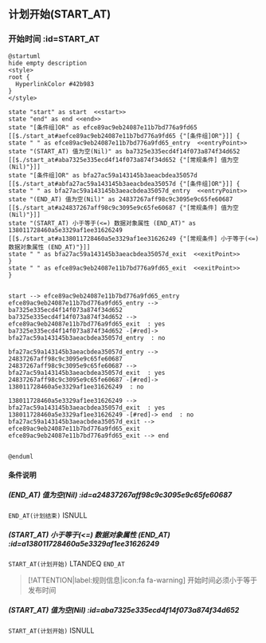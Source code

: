## 计划开始(START_AT) <!-- {docsify-ignore-all} -->

   

### 开始时间 :id=START_AT

```plantuml
@startuml
hide empty description
<style>
root {
  HyperlinkColor #42b983
}
</style>

state "start" as start  <<start>>
state "end" as end <<end>>
state "[条件组]OR" as efce89ac9eb24087e11b7bd776a9fd65 [[$./start_at#aefce89ac9eb24087e11b7bd776a9fd65 {"[条件组]OR"}]] {
state " " as efce89ac9eb24087e11b7bd776a9fd65_entry  <<entryPoint>>
state "(START_AT) 值为空(Nil)" as ba7325e335ecd4f14f073a874f34d652 [[$./start_at#aba7325e335ecd4f14f073a874f34d652 {"[常规条件] 值为空(Nil)"}]]
state "[条件组]OR" as bfa27ac59a143145b3aeacbdea35057d [[$./start_at#abfa27ac59a143145b3aeacbdea35057d {"[条件组]OR"}]] {
state " " as bfa27ac59a143145b3aeacbdea35057d_entry  <<entryPoint>>
state "(END_AT) 值为空(Nil)" as 24837267aff98c9c3095e9c65fe60687 [[$./start_at#a24837267aff98c9c3095e9c65fe60687 {"[常规条件] 值为空(Nil)"}]]
state "(START_AT) 小于等于(<=) 数据对象属性 (END_AT)" as 138011728460a5e3329af1ee31626249 [[$./start_at#a138011728460a5e3329af1ee31626249 {"[常规条件] 小于等于(<=) 数据对象属性 (END_AT)"}]]
state " " as bfa27ac59a143145b3aeacbdea35057d_exit  <<exitPoint>>
}
state " " as efce89ac9eb24087e11b7bd776a9fd65_exit  <<exitPoint>>
}


start --> efce89ac9eb24087e11b7bd776a9fd65_entry 
efce89ac9eb24087e11b7bd776a9fd65_entry --> ba7325e335ecd4f14f073a874f34d652 
ba7325e335ecd4f14f073a874f34d652 --> efce89ac9eb24087e11b7bd776a9fd65_exit  : yes
ba7325e335ecd4f14f073a874f34d652 -[#red]-> bfa27ac59a143145b3aeacbdea35057d_entry  : no

bfa27ac59a143145b3aeacbdea35057d_entry --> 24837267aff98c9c3095e9c65fe60687 
24837267aff98c9c3095e9c65fe60687 --> bfa27ac59a143145b3aeacbdea35057d_exit  : yes
24837267aff98c9c3095e9c65fe60687 -[#red]-> 138011728460a5e3329af1ee31626249  : no

138011728460a5e3329af1ee31626249 --> bfa27ac59a143145b3aeacbdea35057d_exit  : yes
138011728460a5e3329af1ee31626249 -[#red]-> end  : no
bfa27ac59a143145b3aeacbdea35057d_exit --> efce89ac9eb24087e11b7bd776a9fd65_exit 
efce89ac9eb24087e11b7bd776a9fd65_exit --> end 


@enduml
```

#### 条件说明

##### (END_AT) 值为空(Nil) :id=a24837267aff98c9c3095e9c65fe60687



`END_AT(计划结束)` ISNULL 

##### (START_AT) 小于等于(<=) 数据对象属性 (END_AT) :id=a138011728460a5e3329af1ee31626249



`START_AT(计划开始)` LTANDEQ  `END_AT`

> [!ATTENTION|label:规则信息|icon:fa fa-warning]
> 开始时间必须小于等于发布时间


##### (START_AT) 值为空(Nil) :id=aba7325e335ecd4f14f073a874f34d652



`START_AT(计划开始)` ISNULL 






